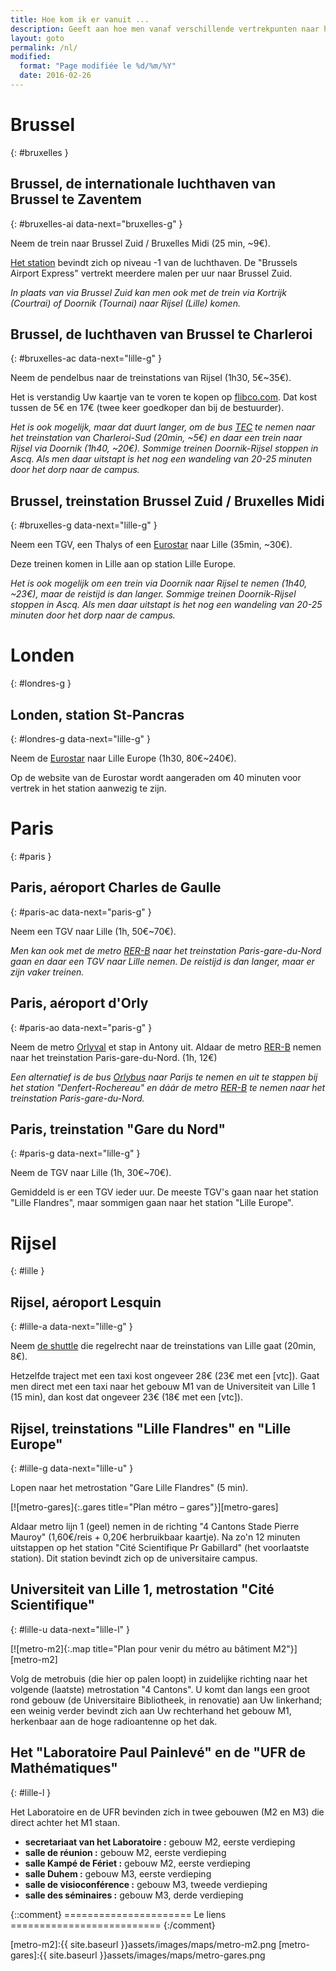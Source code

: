 ```yaml
---
title: Hoe kom ik er vanuit ...
description: Geeft aan hoe men vanaf verschillende vertrekpunten naar het "laboratoire de mathématiques Paul Painlevé de Lille" komt..
layout: goto
permalink: /nl/
modified:
  format: "Page modifiée le %d/%m/%Y"
  date: 2016-02-26
---
```


# <i class="cityicon-bruxelles"></i>Brussel
{: #bruxelles }

## Brussel, <i class="icon-flight"></i> de internationale luchthaven van Brussel te Zaventem
{: #bruxelles-ai data-next="bruxelles-g" }

Neem de trein naar Brussel Zuid / Bruxelles Midi (25 min, ~9€).

[Het station][brussels airport train station] bevindt zich op niveau -1 van de luchthaven. De "Brussels Airport Express" vertrekt meerdere malen per uur naar Brussel Zuid.

_In plaats van via Brussel Zuid kan men ook met de trein via Kortrijk (Courtrai) of Doornik (Tournai) naar Rijsel (Lille) komen._

## Brussel, <i class="icon-flight"></i> de luchthaven van Brussel te Charleroi
{: #bruxelles-ac data-next="lille-g" }

Neem de pendelbus naar de treinstations van Rijsel (1h30, 5€~35€).

Het is verstandig Uw kaartje van te voren te kopen op [flibco.com]. Dat kost tussen de 5€ en 17€ (twee keer goedkoper dan bij de bestuurder).

_Het is ook mogelijk, maar dat duurt langer, om de bus [TEC] te nemen naar het treinstation van Charleroi-Sud (20min, ~5€) en daar een trein naar Rijsel via Doornik (1h40, ~20€). Sommige treinen Doornik-Rijsel stoppen in Ascq. Als men daar uitstapt is het nog een wandeling van 20-25 minuten door het dorp naar de campus._

## Brussel, <i class="icon-train"></i> treinstation Brussel Zuid / Bruxelles Midi
{: #bruxelles-g data-next="lille-g" }

Neem een TGV, een Thalys of een [Eurostar] naar Lille (35min, ~30€).

Deze treinen komen in Lille aan op station Lille Europe.

_Het is ook mogelijk om een trein via Doornik naar Rijsel te nemen (1h40, ~23€), maar de reistijd is dan langer. Sommige treinen Doornik-Rijsel stoppen in Ascq. Als men daar uitstapt is het nog een wandeling van 20-25 minuten door het dorp naar de campus._

# <i class="cityicon-london"></i>Londen
{: #londres-g }

## Londen, <i class="icon-train"></i> station St-Pancras
{: #londres-g data-next="lille-g" }

Neem de [Eurostar] naar Lille Europe (1h30, 80€~240€).

Op de website van de Eurostar wordt aangeraden om 40 minuten voor vertrek in het station aanwezig te zijn.

# <i class="cityicon-paris"></i>Paris
{: #paris }

## Paris, <i class="icon-flight"></i> aéroport Charles de Gaulle
{: #paris-ac data-next="paris-g" }

Neem een TGV naar Lille (1h, 50€~70€).

_Men kan ook met de metro [RER-B] naar het treinstation Paris-gare-du-Nord gaan en daar een TGV naar Lille nemen. De reistijd is dan langer, maar er zijn vaker treinen._

## Paris, <i class="icon-flight"></i> aéroport d'Orly
{: #paris-ao data-next="paris-g" }

Neem de metro [Orlyval] et stap in Antony uit. Aldaar de metro [RER-B] nemen naar het treinstation Paris-gare-du-Nord. (1h, 12€)

_Een alternatief is de bus [Orlybus] naar Parijs te nemen en uit te stappen bij het station "Denfert-Rochereau" en dáár de metro [RER-B] te nemen naar het treinstation Paris-gare-du-Nord._

## Paris, <i class="icon-train"></i> treinstation "Gare du Nord"
{: #paris-g data-next="lille-g" }

Neem de TGV naar Lille (1h, 30€~70€).

Gemiddeld is er een TGV ieder uur. De meeste TGV's gaan naar het station "Lille Flandres", maar sommigen gaan naar het station "Lille Europe".

# <i class="cityicon-lille"></i>Rijsel
{: #lille }

## Rijsel, <i class="icon-flight"></i> aéroport Lesquin
{: #lille-a data-next="lille-g" }

Neem [de shuttle][lille airport shuttle] die regelrecht naar de treinstations van Lille gaat (20min, 8€).

Hetzelfde traject met een taxi kost ongeveer 28€ (23€ met een [vtc]).
Gaat men direct met een taxi naar het gebouw M1 van de Universiteit van Lille 1 (15 min), dan kost dat ongeveer 23€ (18€ met een [vtc]).

## Rijsel, <i class="icon-train"></i> treinstations "Lille Flandres" en "Lille Europe"
{: #lille-g data-next="lille-u" }

Lopen naar het metrostation "Gare Lille Flandres" (5 min).

[![metro-gares]{:.gares title="Plan métro – gares"}][metro-gares]


Aldaar metro lijn 1 (geel) nemen in de richting "4 Cantons Stade Pierre Mauroy" (1,60€/reis + 0,20€ herbruikbaar kaartje).
Na zo'n 12 minuten uitstappen op het station "Cité Scientifique Pr Gabillard" (het voorlaatste station). Dit station bevindt zich op de universitaire campus.

## Universiteit van Lille 1, <i class="icon-lille-metro"></i> metrostation "Cité Scientifique"
{: #lille-u data-next="lille-l" }

[![metro-m2]{:.map title="Plan pour venir du métro au bâtiment M2"}][metro-m2]

Volg de metrobuis (die hier op palen loopt) in zuidelijke richting naar het volgende (laatste) metrostation "4 Cantons". U komt dan langs een groot rond gebouw (de Universitaire Bibliotheek, in renovatie) aan Uw linkerhand; een weinig verder bevindt zich aan Uw rechterhand het gebouw M1, herkenbaar aan de hoge radioantenne op het dak.

## Het "Laboratoire Paul Painlevé" en de "UFR de Mathématiques"
{: #lille-l }

Het Laboratoire en de UFR bevinden zich in twee gebouwen (M2 en M3) die direct achter het M1 staan.

- **secretariaat van het Laboratoire :** gebouw M2, eerste verdieping
- **salle de réunion :** gebouw M2, eerste verdieping
- **salle Kampé de Fériet :** gebouw M2, eerste verdieping
- **salle Duhem :** gebouw M3, eerste verdieping
- **salle de visioconférence :** gebouw M3, tweede verdieping
- **salle des séminaires :** gebouw M3, derde verdieping

{::comment}
====================== Le liens ==========================
{:/comment}

[brussels airport train station]:http://www.brusselsairport.be/nl/passngr/to_from_brussels_airport/train/

[flibco.com]:https://www.flibco.com/nl
[TEC]:https://www.infotec.be/nl-be/medeplacer/horaires/ligne.aspx?ligne=CA

[Eurostar]:http://www.eurostar.com/nl-nl

[Orlyval]:https://www.orlyval.com/en
[RER-B]:https://www.transilien.com/lignes/rer-trains/rer-B
[Orlybus]:http://www.ratp.fr/nl/ratp/r_61848/orlybus/

[lille airport shuttle]:http://www.lille.aeroport.fr/getting-to-the-airport/shuttle/
[ecota.co]:https://app.ecota.co/en/courses/

[metro-m2]:{{ site.baseurl }}assets/images/maps/metro-m2.png
[metro-gares]:{{ site.baseurl }}assets/images/maps/metro-gares.png
